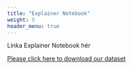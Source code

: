 ```yaml
---
title: "Explainer Notebook"
weight: 5
header_menu: true
---
```


Linka Explainer Notebook hér

[Please click here to download our dataset](https://github.com/berglind1707/Harry-Potter-Data.git)
